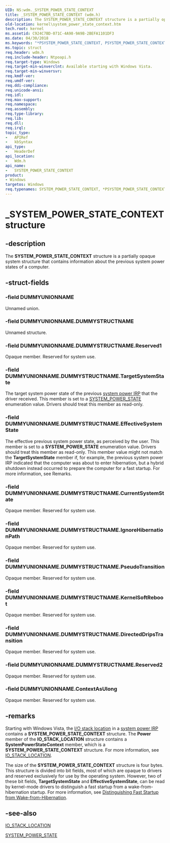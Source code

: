 ```yaml
---
UID: NS:wdm._SYSTEM_POWER_STATE_CONTEXT
title: _SYSTEM_POWER_STATE_CONTEXT (wdm.h)
description: The SYSTEM_POWER_STATE_CONTEXT structure is a partially opaque system structure that contains information about the previous system power states of a computer.
old-location: kernel\system_power_state_context.htm
tech.root: kernel
ms.assetid: C924C7BD-071C-4A98-9A9B-2BEFA1101DF3
ms.date: 04/30/2018
ms.keywords: "*PSYSTEM_POWER_STATE_CONTEXT, PSYSTEM_POWER_STATE_CONTEXT, PSYSTEM_POWER_STATE_CONTEXT structure pointer [Kernel-Mode Driver Architecture], SYSTEM_POWER_STATE_CONTEXT, SYSTEM_POWER_STATE_CONTEXT structure [Kernel-Mode Driver Architecture], _SYSTEM_POWER_STATE_CONTEXT, kernel.system_power_state_context, wdm/PSYSTEM_POWER_STATE_CONTEXT, wdm/SYSTEM_POWER_STATE_CONTEXT"
ms.topic: struct
req.header: wdm.h
req.include-header: Ntpoapi.h
req.target-type: Windows
req.target-min-winverclnt: Available starting with Windows Vista.
req.target-min-winversvr: 
req.kmdf-ver: 
req.umdf-ver: 
req.ddi-compliance: 
req.unicode-ansi: 
req.idl: 
req.max-support: 
req.namespace: 
req.assembly: 
req.type-library: 
req.lib: 
req.dll: 
req.irql: 
topic_type:
-	APIRef
-	kbSyntax
api_type:
-	HeaderDef
api_location:
-	Wdm.h
api_name:
-	SYSTEM_POWER_STATE_CONTEXT
product:
- Windows
targetos: Windows
req.typenames: SYSTEM_POWER_STATE_CONTEXT, *PSYSTEM_POWER_STATE_CONTEXT
---
```


# _SYSTEM_POWER_STATE_CONTEXT structure


## -description


The <b>SYSTEM_POWER_STATE_CONTEXT</b> structure is a partially opaque system structure that contains information about the previous system power states of a computer.


## -struct-fields




### -field DUMMYUNIONNAME

Unnamed union.


### -field DUMMYUNIONNAME.DUMMYSTRUCTNAME

Unnamed structure.


### -field DUMMYUNIONNAME.DUMMYSTRUCTNAME.Reserved1

Opaque member. Reserved for system use.


### -field DUMMYUNIONNAME.DUMMYSTRUCTNAME.TargetSystemState

The target system power state of the previous <a href="https://msdn.microsoft.com/a37e8dda-af7a-4f28-bf04-908a74bb5b2f">system power IRP</a> that the driver received. This member is set to a <a href="https://msdn.microsoft.com/library/windows/hardware/ff564565">SYSTEM_POWER_STATE</a> enumeration value. Drivers should treat this member as read-only.


### -field DUMMYUNIONNAME.DUMMYSTRUCTNAME.EffectiveSystemState

The effective previous system power state, as perceived by the user. This member is set to a <b>SYSTEM_POWER_STATE</b> enumeration value. Drivers should treat this member as read-only. This member value might not match the <b>TargetSystemState</b> member if, for example, the previous system power IRP indicated that the computer was about to enter hibernation, but a hybrid shutdown instead occurred to prepare the computer for a fast startup. For more information, see Remarks.


### -field DUMMYUNIONNAME.DUMMYSTRUCTNAME.CurrentSystemState
Opaque member. Reserved for system use.


### -field DUMMYUNIONNAME.DUMMYSTRUCTNAME.IgnoreHibernationPath
Opaque member. Reserved for system use.


### -field DUMMYUNIONNAME.DUMMYSTRUCTNAME.PseudoTransition
Opaque member. Reserved for system use.


### -field DUMMYUNIONNAME.DUMMYSTRUCTNAME.KernelSoftReboot
Opaque member. Reserved for system use.

### -field DUMMYUNIONNAME.DUMMYSTRUCTNAME.DirectedDripsTransition
Opaque member. Reserved for system use.

### -field DUMMYUNIONNAME.DUMMYSTRUCTNAME.Reserved2
Opaque member. Reserved for system use.


### -field DUMMYUNIONNAME.ContextAsUlong
Opaque member. Reserved for system use.


## -remarks



Starting with Windows Vista, the <a href="https://msdn.microsoft.com/62c8ee00-c7cb-4aa1-90ab-b8bedbd818ee">I/O stack location</a> in a <a href="https://msdn.microsoft.com/a37e8dda-af7a-4f28-bf04-908a74bb5b2f">system power IRP</a> contains a <b>SYSTEM_POWER_STATE_CONTEXT</b> structure. The <b>Power</b> member of the <b>IO_STACK_LOCATION</b> structure contains a <b>SystemPowerStateContext</b> member, which is a <b>SYSTEM_POWER_STATE_CONTEXT</b> structure. For more information, see <a href="https://msdn.microsoft.com/library/windows/hardware/ff550659">IO_STACK_LOCATION</a>.

The size of the <b>SYSTEM_POWER_STATE_CONTEXT</b> structure is four bytes. This structure is divided into bit fields, most of which are opaque to drivers and reserved exclusively for use by the operating system. However, two of these bit fields, <b>TargetSystemState</b> and <b>EffectiveSystemState</b>, can be read by kernel-mode drivers to distinguish a fast startup from a wake-from-hibernation startup. For more information, see <a href="https://msdn.microsoft.com/library/windows/hardware/jj835779">Distinguishing Fast Startup from Wake-from-Hibernation</a>.




## -see-also




<a href="https://msdn.microsoft.com/library/windows/hardware/ff550659">IO_STACK_LOCATION</a>



<a href="https://msdn.microsoft.com/library/windows/hardware/ff564565">SYSTEM_POWER_STATE</a>
 

 

